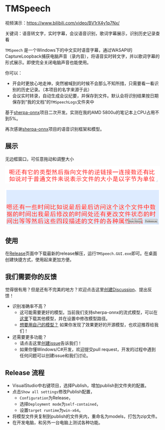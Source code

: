 # TMSpeech

视频演示：https://www.bilibili.com/video/BV1rX4y1p7Nx/

关键词：语音转文字，实时字幕，会议语音识别，歌词字幕展示，识别历史记录查看

`TMSpeech` 是一个Windows下的中文实时语音字幕，通过WASAPI的CaptureLoopback捕获电脑声音（录内音），将语音实时转文字，并以歌词字幕的形式展示。即使完全关闭电脑声音也能使用。

你可以：
- 开会时更放心地走神，突然被喊到的时候不会那么不知所措，只需要看一看识别的历史记录。（本项目的名字来源于此）
- 会议实时转录，自动生成会议纪要，并保存到文件。默认会将识别结果按日期保存到“我的文档”的`TMSpeechLogs`文件夹中

基于[sherpa-onnx](https://github.com/k2-fsa/sherpa-onnx/)项目二次开发。实测在我的AMD 5800u的笔记本上CPU占用不到5%。

再次感谢[sherpa-onnx](https://github.com/k2-fsa/sherpa-onnx/)项目的语音识别框架和模型。

## 展示

无边框窗口，可任意拖动和调整大小

![正常识别窗口](imgs/normal.PNG)

![鼠标悬浮时的窗口](imgs/hover.PNG)

## 使用

在[Release](https://github.com/jxlpzqc/TMSpeech/releases)页面中下载最新的release解压，运行`TMSpeech.GUI.exe`即可。在桌面创建快捷方式，使用起来更加方便。

## 我们需要你的反馈

觉得很有用？但是还有不完美的地方？欢迎点击这里[创建Discussion](https://github.com/jxlpzqc/TMSpeech/discussions/new)、提出反馈！

- 识别准确率不高？
    - 这可能需要更好的模型。当前我们支持sherpa-onnx的流式模型，可以在[这里](https://k2-fsa.github.io/sherpa/onnx/pretrained_models/online-transducer/zipformer-transducer-models.html)下载其他模型，并在设置中修改模型路径。
    - [想要用自己的模型？](https://github.com/jxlpzqc/TMSpeech/issues/6) 如果你发现了效果更好的开源模型，也欢迎推荐给我们！
- 还需要更多功能？
    - 请点击这里[创建issue](https://github.com/jxlpzqc/TMSpeech/issues/new)告诉我们！
    - 如果你懂Windows/C#开发，欢迎提交pull request，开发的过程中遇到任何问题可以创建issue和我们讨论。

## Release 流程

- VisualStudio中右键项目，选择Publish，增加publish到文件夹的配置。
- 点击`Show all settings`修改Publish配置，
    - `Configuration`为Release，
    - 选择`Deployment mode`为`self-contained`，
    - 设置`target runtime`为`win-x64`。
- 将模型文件夹复制到publish的文件夹内，重命名为models，打包为zip文件。
- 在开发电脑，和另外一台电脑上测试各种功能。
